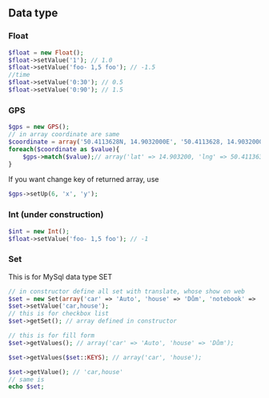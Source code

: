 ## Data type

### Float

```php
$float = new Float();
$float->setValue('1'); // 1.0
$float->setValue('foo- 1,5 foo'); // -1.5
//time
$float->setValue('0:30'); // 0.5
$float->setValue('0:90'); // 1.5
```

### GPS

```php
$gps = new GPS();
// in array coordinate are same
$coordinate = array('50.4113628N, 14.9032000E', '50.4113628, 14.9032000', 'N 50°24.68177\', E 14°54.19200\'', '50°24\'40.906"N, 14°54\'11.520"E');
foreach($coordinate as $value){
    $gps->match($value);// array('lat' => 14.903200, 'lng' => 50.411363);
}
```

If you want change key of returned array, use
```php
$gps->setUp(6, 'x', 'y');
```

### Int (under construction)

```php
$int = new Int();
$float->setValue('foo- 1,5 foo'); // -1
```


### Set

This is for MySql data type SET

```php
// in constructor define all set with translate, whose show on web
$set = new Set(array('car' => 'Auto', 'house' => 'Dům', 'notebook' => 'Notebook', 'bike' => 'Kolo'));
$set->setValue('car,house');
// this is for checkbox list
$set->getSet(); // array defined in constructor

// this is for fill form
$set->getValues(); // array('car' => 'Auto', 'house' => 'Dům');

$set->getValues($set::KEYS); // array('car', 'house');

$set->getValue(); // 'car,house'
// same is
echo $set;

```